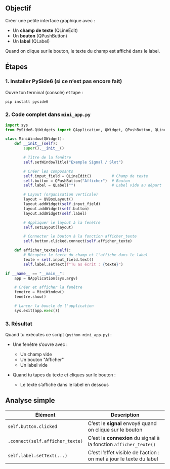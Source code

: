 ## Objectif

Créer une petite interface graphique avec :

* Un **champ de texte** (QLineEdit)
* Un **bouton** (QPushButton)
* Un **label** (QLabel)

Quand on clique sur le bouton, le texte du champ est affiché dans le label.



## Étapes

### 1. Installer PySide6 (si ce n’est pas encore fait)

Ouvre ton terminal (console) et tape :

```bash
pip install pyside6
```



### 2. Code complet dans `mini_app.py`

```python
import sys
from PySide6.QtWidgets import QApplication, QWidget, QPushButton, QLineEdit, QLabel, QVBoxLayout

class MiniWindow(QWidget):
    def __init__(self):
        super().__init__()

        # Titre de la fenêtre
        self.setWindowTitle("Exemple Signal / Slot")

        # Créer les composants
        self.input_field = QLineEdit()         # Champ de texte
        self.button = QPushButton("Afficher")  # Bouton
        self.label = QLabel("")                # Label vide au départ

        # Layout (organisation verticale)
        layout = QVBoxLayout()
        layout.addWidget(self.input_field)
        layout.addWidget(self.button)
        layout.addWidget(self.label)

        # Appliquer le layout à la fenêtre
        self.setLayout(layout)

        # Connecter le bouton à la fonction afficher_texte
        self.button.clicked.connect(self.afficher_texte)

    def afficher_texte(self):
        # Récupère le texte du champ et l'affiche dans le label
        texte = self.input_field.text()
        self.label.setText(f"Tu as écrit : {texte}")

if __name__ == "__main__":
    app = QApplication(sys.argv)

    # Créer et afficher la fenêtre
    fenetre = MiniWindow()
    fenetre.show()

    # Lancer la boucle de l'application
    sys.exit(app.exec())
```



### 3. Résultat

Quand tu exécutes ce script (`python mini_app.py`) :

* Une fenêtre s’ouvre avec :

  * Un champ vide
  * Un bouton "Afficher"
  * Un label vide
* Quand tu tapes du texte et cliques sur le bouton :

  * Le texte s’affiche dans le label en dessous


## Analyse simple

| Élément                         | Description                                                         |
| ------------------------------- | ------------------------------------------------------------------- |
| `self.button.clicked`           | C’est le **signal** envoyé quand on clique sur le bouton            |
| `.connect(self.afficher_texte)` | C’est la **connexion** du signal à la fonction `afficher_texte()`   |
| `self.label.setText(...)`       | C’est l’effet visible de l’action : on met à jour le texte du label |


